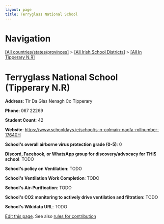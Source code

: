 ```yaml
---
layout: page
title: Terryglass National School
---
```

# Navigation

[[All countries/states/provinces]](../../..) > [[All Irish School Districts]](../..) > [[All In Tipperary N.R]](..)

# Terryglass National School (Tipperary N.R)

**Address**: Tir Da Glas Nenagh Co Tipperary

**Phone**: 067 22269

**Student Count**: 42

**Website**: <https://www.schooldays.ie/school/s-n-colmain-naofa-rollnumber-17640H>

**School's overall airborne virus protection grade (0-5)**: 0

**Discord, Facebook, or WhatsApp group for discovery/advocacy for THIS school**: TODO

**School's policy on Ventilation**: TODO

**School's Ventilation Work Completion**: TODO

**School's Air-Purification**: TODO

**School's CO2 monitoring to actively drive ventilation and filtration**: TODO

**School's Wikidata URL**: TODO


[Edit this page](https://github.com/ventilate-schools/Ireland/edit/main/./Tipperary_N.R/Terryglass_National_School.md). See also [rules for contribution](../../../contribution-rules/)